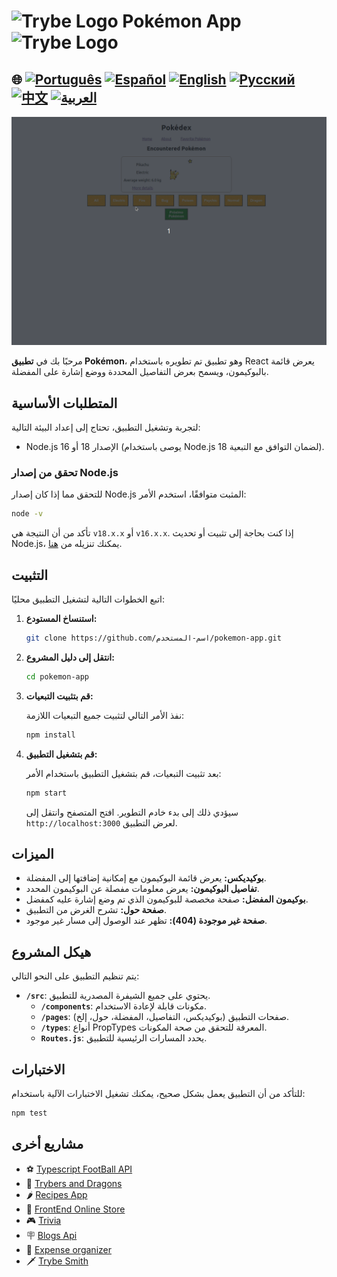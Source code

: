 # <img src="https://agenciars.com.br/wp-content/uploads/2022/06/Trybe.png" alt="Trybe Logo" width="52" height="30" /> Pokémon App <img src="https://agenciars.com.br/wp-content/uploads/2022/06/Trybe.png" alt="Trybe Logo" width="52" height="30" />

## 🌐 [![Português](https://img.shields.io/badge/Português-green)](https://github.com/SamuelRocha91/pokedex/blob/main/README.md) [![Español](https://img.shields.io/badge/Español-yellow)](https://github.com/SamuelRocha91/pokedex/blob/main/README_es.md) [![English](https://img.shields.io/badge/English-blue)](https://github.com/SamuelRocha91/pokedex/blob/main/README_en.md) [![Русский](https://img.shields.io/badge/Русский-lightgrey)](https://github.com/SamuelRocha91/pokedex/blob/main/README_ru.md) [![中文](https://img.shields.io/badge/中文-red)](https://github.com/SamuelRocha91/pokedex/blob/main/README_ch.md) [![العربية](https://img.shields.io/badge/العربية-orange)](https://github.com/SamuelRocha91/pokedex/blob/main/README_ar.md)

![معاينة التطبيق](./public/podexFinal.gif)

مرحبًا بك في **تطبيق Pokémon**، وهو تطبيق تم تطويره باستخدام React يعرض قائمة بالبوكيمون، ويسمح بعرض التفاصيل المحددة ووضع إشارة على المفضلة.

## المتطلبات الأساسية

لتجربة وتشغيل التطبيق، تحتاج إلى إعداد البيئة التالية:

- Node.js الإصدار 18 أو 16 (يوصى باستخدام Node.js 18 لضمان التوافق مع التبعية).

### تحقق من إصدار Node.js

للتحقق مما إذا كان إصدار Node.js المثبت متوافقًا، استخدم الأمر:

```bash
node -v
```

تأكد من أن النتيجة هي `v18.x.x` أو `v16.x.x`. إذا كنت بحاجة إلى تثبيت أو تحديث Node.js، يمكنك تنزيله من [هنا](https://nodejs.org/).

## التثبيت

اتبع الخطوات التالية لتشغيل التطبيق محليًا:

1. **استنساخ المستودع:**

   ```bash
   git clone https://github.com/اسم-المستخدم/pokemon-app.git
   ```

2. **انتقل إلى دليل المشروع:**

   ```bash
   cd pokemon-app
   ```

3. **قم بتثبيت التبعيات:**

   نفذ الأمر التالي لتثبيت جميع التبعيات اللازمة:

   ```bash
   npm install
   ```

4. **قم بتشغيل التطبيق:**

   بعد تثبيت التبعيات، قم بتشغيل التطبيق باستخدام الأمر:

   ```bash
   npm start
   ```

   سيؤدي ذلك إلى بدء خادم التطوير. افتح المتصفح وانتقل إلى `http://localhost:3000` لعرض التطبيق.

## الميزات

- **بوكيديكس:** يعرض قائمة البوكيمون مع إمكانية إضافتها إلى المفضلة.
- **تفاصيل البوكيمون:** يعرض معلومات مفصلة عن البوكيمون المحدد.
- **بوكيمون المفضل:** صفحة مخصصة للبوكيمون الذي تم وضع إشارة عليه كمفضل.
- **صفحة حول:** تشرح الغرض من التطبيق.
- **صفحة غير موجودة (404):** تظهر عند الوصول إلى مسار غير موجود.

## هيكل المشروع

يتم تنظيم التطبيق على النحو التالي:

- **`/src`**: يحتوي على جميع الشيفرة المصدرية للتطبيق.
  - **`/components`**: مكونات قابلة لإعادة الاستخدام.
  - **`/pages`**: صفحات التطبيق (بوكيديكس، التفاصيل، المفضلة، حول، إلخ).
  - **`/types`**: أنواع PropTypes المعرفة للتحقق من صحة المكونات.
  - **`Routes.js`**: يحدد المسارات الرئيسية للتطبيق.

## الاختبارات

للتأكد من أن التطبيق يعمل بشكل صحيح، يمكنك تشغيل الاختبارات الآلية باستخدام:

```bash
npm test
```

## مشاريع أخرى

- ⚽ [Typescript FootBall API](https://github.com/SamuelRocha91/trybeFutebolClube/blob/main/README_ar.md)
- 🐉 [Trybers and Dragons](https://github.com/SamuelRocha91/trybeAndDragons/blob/main/README_ar.md)
- 🌶️ [Recipes App](https://github.com/SamuelRocha91/ProjectRecipesApp/blob/main/README_ar.md)
- 🏪 [FrontEnd Online Store](https://github.com/SamuelRocha91/project-frontend-online-store)
- 🎮 [Trivia](https://github.com/SamuelRocha91/trivia_game)
- 🪧 [Blogs Api](https://github.com/SamuelRocha91/BlogsApi/blob/main/README_ar.md)
- 👛 [Expense organizer](https://github.com/SamuelRocha91/project-trybewallet/blob/main/README_ar.md)
- 🗡️ [Trybe Smith](https://github.com/SamuelRocha91/TrybeSmith/blob/main/README_ar.md)
